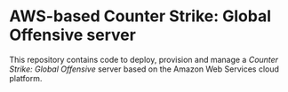 AWS-based Counter Strike: Global Offensive server
================================================================================

This repository contains code to deploy, provision and manage a _Counter Strike: Global Offensive_ server based on the Amazon Web Services cloud platform.
